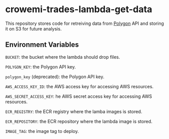 # crowemi-trades-lambda-get-data
This repository stores code for retreiving data from [Polygon](https://polygon.io/) API and storing it on S3 for future analysis.

## Environment Variables
`BUCKET`: the bucket where the lambda should drop files.

`POLYGON_KEY`: the Polygon API key.

`polygon_key` (deprecated): the Polygon API key.

`AWS_ACCESS_KEY_ID`: the AWS access key for accessing AWS resources.

`AWS_SECRET_ACCESS_KEY`: he AWS secret access key for accessing AWS resources.

`ECR_REGISTRY`: the ECR registry where the lamba images is stored.

`ECR_REPOSITORY`: the ECR repository where the lambda image is stored.

`IMAGE_TAG`: the image tag to deploy.